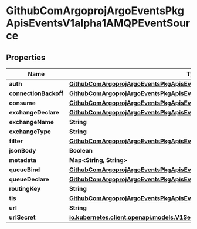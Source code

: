 

# GithubComArgoprojArgoEventsPkgApisEventsV1alpha1AMQPEventSource


## Properties

Name | Type | Description | Notes
------------ | ------------- | ------------- | -------------
**auth** | [**GithubComArgoprojArgoEventsPkgApisEventsV1alpha1BasicAuth**](GithubComArgoprojArgoEventsPkgApisEventsV1alpha1BasicAuth.md) |  |  [optional]
**connectionBackoff** | [**GithubComArgoprojArgoEventsPkgApisEventsV1alpha1Backoff**](GithubComArgoprojArgoEventsPkgApisEventsV1alpha1Backoff.md) |  |  [optional]
**consume** | [**GithubComArgoprojArgoEventsPkgApisEventsV1alpha1AMQPConsumeConfig**](GithubComArgoprojArgoEventsPkgApisEventsV1alpha1AMQPConsumeConfig.md) |  |  [optional]
**exchangeDeclare** | [**GithubComArgoprojArgoEventsPkgApisEventsV1alpha1AMQPExchangeDeclareConfig**](GithubComArgoprojArgoEventsPkgApisEventsV1alpha1AMQPExchangeDeclareConfig.md) |  |  [optional]
**exchangeName** | **String** |  |  [optional]
**exchangeType** | **String** |  |  [optional]
**filter** | [**GithubComArgoprojArgoEventsPkgApisEventsV1alpha1EventSourceFilter**](GithubComArgoprojArgoEventsPkgApisEventsV1alpha1EventSourceFilter.md) |  |  [optional]
**jsonBody** | **Boolean** |  |  [optional]
**metadata** | **Map&lt;String, String&gt;** |  |  [optional]
**queueBind** | [**GithubComArgoprojArgoEventsPkgApisEventsV1alpha1AMQPQueueBindConfig**](GithubComArgoprojArgoEventsPkgApisEventsV1alpha1AMQPQueueBindConfig.md) |  |  [optional]
**queueDeclare** | [**GithubComArgoprojArgoEventsPkgApisEventsV1alpha1AMQPQueueDeclareConfig**](GithubComArgoprojArgoEventsPkgApisEventsV1alpha1AMQPQueueDeclareConfig.md) |  |  [optional]
**routingKey** | **String** |  |  [optional]
**tls** | [**GithubComArgoprojArgoEventsPkgApisEventsV1alpha1TLSConfig**](GithubComArgoprojArgoEventsPkgApisEventsV1alpha1TLSConfig.md) |  |  [optional]
**url** | **String** |  |  [optional]
**urlSecret** | [**io.kubernetes.client.openapi.models.V1SecretKeySelector**](io.kubernetes.client.openapi.models.V1SecretKeySelector.md) |  |  [optional]



